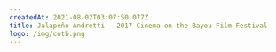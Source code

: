 ```yaml
---
createdAt: 2021-08-02T03:07:50.077Z
title: Jalapeño Andretti - 2017 Cinema on the Bayou Film Festival
logo: /img/cotb.png
---
```

